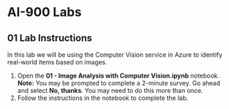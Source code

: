 # AI-900 Labs
## 01 Lab Instructions
In this lab we will be using the Computer Vision service in Azure to identify real-world items based on images.

1.  Open the **01 - Image Analysis with Computer Vision.ipynb** notebook. 
    **Note:** You may be prompted to complete a 2-minute survey. Go ahead and select **No, thanks**. You may need to do this more than once. 
2.  Follow the instructions in the notebook to complete the lab.
